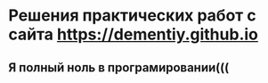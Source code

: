 ﻿# Решения практических работ с сайта https://dementiy.github.io
## Я полный ноль в програмировании(((

